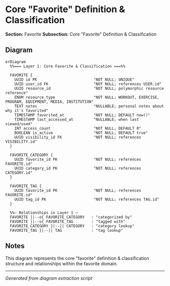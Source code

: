 # Core "Favorite" Definition & Classification

**Section:** Favorite
**Subsection:** Core "Favorite" Definition & Classification

## Diagram

```mermaid
erDiagram
  %%=== Layer 1: Core Favorite & Classification ===%%

  FAVORITE {
    UUID id PK                         "NOT NULL; UNIQUE"
    UUID user_id FK                    "NOT NULL; references USER.id"
    UUID resource_id                   "NOT NULL; polymorphic resource reference"
    ENUM resource_type                 "NOT NULL; WORKOUT, EXERCISE, PROGRAM, EQUIPMENT, MEDIA, INSTITUTION"
    TEXT notes                         "NULLABLE; personal notes about why it's favorited"
    TIMESTAMP favorited_at             "NOT NULL; DEFAULT now()"
    TIMESTAMP last_accessed_at         "NULLABLE; when last viewed/used"
    INT access_count                   "NOT NULL; DEFAULT 0"
    BOOLEAN is_active                  "NOT NULL; DEFAULT true"
    UUID visibility_id FK              "NOT NULL; references VISIBILITY.id"
  }

  FAVORITE_CATEGORY {
    UUID favorite_id PK                "NOT NULL; references FAVORITE.id"
    UUID category_id PK                "NOT NULL; references CATEGORY.id"
  }

  FAVORITE_TAG {
    UUID favorite_id PK                "NOT NULL; references FAVORITE.id"
    UUID tag_id PK                     "NOT NULL; references TAG.id"
  }

  %%— Relationships in Layer 1 —
  FAVORITE ||--o{ FAVORITE_CATEGORY   : "categorized by"
  FAVORITE ||--o{ FAVORITE_TAG        : "tagged with"
  FAVORITE_CATEGORY }|--|| CATEGORY   : "category lookup"
  FAVORITE_TAG }|--|| TAG             : "tag lookup"

```

## Notes

This diagram represents the core "favorite" definition & classification structure and relationships within the favorite domain.

---
*Generated from diagram extraction script*
